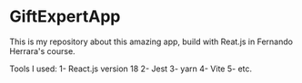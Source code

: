 # GiftExpertApp

This is my repository about this amazing app, build with Reat.js in Fernando Herrara's course.

Tools I used:
1- React.js version 18
2- Jest
3- yarn
4- Vite
5- etc.
